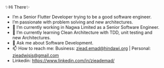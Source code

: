 ✨Hi There✨
* I’m a Senior Flutter Developer trying to be a good software engineer.
* I’m passionate with problem solving and new architectures.
* 🔭 I’m currently working in Nagwa Limited as a Senior Software Engineer.
* 🌱 I’m currently learning Clean Architecture with TDD, unit testing and new Architectures.
* 💬 Ask me about Software Development.
* 📫 How to reach me: Business: ziead.emad@hindawi.org | Personal: zieadwjsjs@gmail.com 
* Linkedin: https://www.linkedin.com/in/zieademad/

